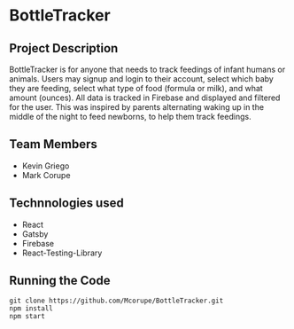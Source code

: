 #  **BottleTracker** 

## Project Description
BottleTracker is for anyone that needs to track feedings of infant humans or animals.
Users may signup and login to their account, select which baby they are feeding, select what type of food (formula or milk), and what amount (ounces).
All data is tracked in Firebase and displayed and filtered for the user. This was inspired by parents alternating waking up in the middle of the night to feed newborns, to help them track feedings.

## Team Members
* Kevin Griego
* Mark Corupe


## Technnologies used
* React
* Gatsby
* Firebase
* React-Testing-Library



## Running the Code
```
git clone https://github.com/Mcorupe/BottleTracker.git
npm install
npm start
```